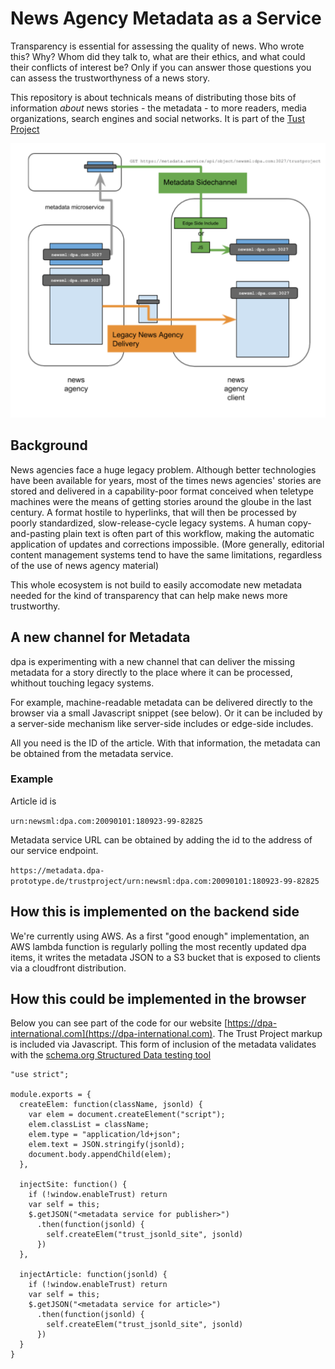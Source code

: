 # News Agency Metadata as a Service

Transparency is essential for assessing the quality of news. Who wrote
this? Why? Whom did they talk to, what are their ethics, and what
could their conflicts of interest be? Only if you can answer those
questions you can assess the trustworthyness of a news story. 

This repository is about technicals means of distributing those bits
of information _about_ news stories - the metadata - to more readers, media
organizations, search engines and social networks. It is part of the
[Tust Project](https://thetrustproject.org/) 

![Sidechannel Information Flow](trust-sidechannel.png)

## Background

News agencies face a huge legacy problem. Although better technologies
have been available for years, most of the times news agencies' stories are
stored and delivered in a capability-poor format conceived when teletype 
machines were the means of getting stories around the gloube in
the last century. A format hostile to hyperlinks, that will then be processed by
poorly standardized, slow-release-cycle legacy systems. A human
copy-and-pasting plain text is often part of this workflow, making the
automatic application of updates and corrections impossible. (More
generally, editorial content management systems tend to have the same
limitations, regardless of the use of news agency material)

This whole ecosystem is not build to easily accomodate new metadata
needed for the kind of transparency that can help make news more trustworthy.


## A new channel for Metadata

dpa is experimenting with a new channel that can deliver the missing
metadata for a story directly to the place where it can be processed,
whithout touching legacy systems. 

For example, machine-readable  metadata can be delivered directly to
the browser via a small Javascript snippet (see below). Or it can be
included by a server-side mechanism like server-side includes or
edge-side includes.  

All you need is the ID of the article. With that information, the 
metadata can be obtained from the metadata service.

### Example

Article id is

`urn:newsml:dpa.com:20090101:180923-99-82825` 

Metadata service URL can be obtained by adding the id to the 
address of our service endpoint. 

`https://metadata.dpa-prototype.de/trustproject/urn:newsml:dpa.com:20090101:180923-99-82825`

## How this is implemented on the backend side

We're currently using AWS. As a first "good enough" implementation, an AWS lambda function is regularly polling 
the most recently updated dpa items, it writes the metadata JSON to a S3 bucket that is exposed to clients 
via a cloudfront distribution. 


## How this could be implemented in the browser 

Below you can see part of the code for our website
[https://dpa-international.com](https://dpa-international.com). The
Trust Project markup is included via Javascript. This form of
inclusion of the metadata validates with the [schema.org Structured
Data testing
tool](https://search.google.com/structured-data/testing-tool/u/0/)

```
"use strict";

module.exports = {
  createElem: function(className, jsonld) {
    var elem = document.createElement("script");
    elem.classList = className;
    elem.type = "application/ld+json";
    elem.text = JSON.stringify(jsonld);
    document.body.appendChild(elem);
  },

  injectSite: function() {
    if (!window.enableTrust) return
    var self = this;
    $.getJSON("<metadata service for publisher>")
      .then(function(jsonld) {
        self.createElem("trust_jsonld_site", jsonld)
      })
  },

  injectArticle: function(jsonld) {
    if (!window.enableTrust) return
    var self = this;
    $.getJSON("<metadata service for article>")
      .then(function(jsonld) {
        self.createElem("trust_jsonld_site", jsonld)
      })
  }
}
```





